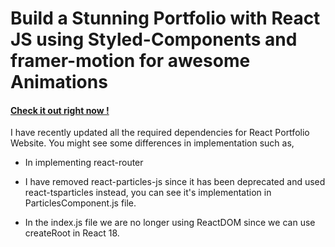 # Build a Stunning Portfolio with React JS using Styled-Components and framer-motion for awesome Animations

#### [Check it out right now !](https://mohammadajamal.vercel.app)

I have recently updated all the required dependencies for React Portfolio Website.
You might see some differences in implementation such as,

- In implementing react-router

- I have removed react-particles-js since it has been deprecated and used react-tsparticles instead, you can see it's implementation in ParticlesComponent.js file.

- In the index.js file we are no longer using ReactDOM since we can use createRoot in React 18.

